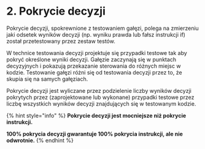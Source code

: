 # 2.	Pokrycie decyzji

Pokrycie decyzji, spokrewnione z testowaniem gałęzi, polega na zmierzeniu jaki odsetek wyników decyzji \(np. wyniku prawda lub fałsz instrukcji if\) został przetestowany przez zestaw testów.

W technice testowania decyzji projektuje się przypadki testowe tak aby pokryć określone wyniki decyzji. Gałęzie zaczynają się w punktach decyzyjnych i pokazują przekazanie sterowania do różnych miejsc w kodzie. Testowanie gałęzi różni się od testowania decyzji przez to, że skupia się na samych gałęziach.

Pokrycie decyzji jest wyliczane przez podzielenie liczby wyników decyzji pokrytych przez \(zaprojektowane lub wykonane\) przypadki testowe przez liczbę wszystkich wyników decyzji znajdujących się w testowanym kodzie.

{% hint style="info" %}
**Pokrycie decyzji jest mocniejsze niż pokrycie instrukcji.**

**100% pokrycia decyzji gwarantuje 100% pokrycia instrukcji, ale nie odwrotnie.**
{% endhint %}



